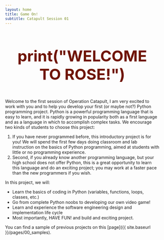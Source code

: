 ```yaml
---
layout: home
title: Game On!
subtitle: Catapult Session 01
---
```


<h1 style="color:#6F1401;font-size:50px" align="center">

print("WELCOME TO ROSE!")

</h1>

Welcome to the first session of Operation Catapult, I am very excited to work
with you and to help you develop your first (or maybe not?) Python programming
project.  Python is a powerful programming language that is easy to learn, and
it is rapidly growing in popularity both as a first language and as a language
in which to accomplish complex tasks. We encourage two kinds of students to
choose this project:
1. If you have never programmed before, this introductory project is for you! We
   will spend the first few days doing classroom and lab instruction on the
   basics of Python programming, aimed at students with little or no programming
   experience.
2. Second, if you already know another programming language, but your high
   school does not offer Python, this is a great opportunity to learn this
   language and do an exciting project; you may work at a faster pace than the
   new programmers if you wish.

In this project, we will:
- Learn the basics of coding in Python (variables, functions, loops, classes,
  etc.)
- Go from complete Python noobs to developing our own video game!
- Learn and experience the software engineering design and implementation life
  cycle
- Most importantly, HAVE FUN! and build and exciting project. 

You can find a sample of previous projects on this 
[page]({{ site.baseurl }}/pages/00_samples).

<!--
If you sign up for the Python programming project, it is okay to delay the
choice of the  specific kind of program your team will write after you have
learned more about Python’s capabilities. You may even delay final team
selection if you wish.  Once our project sessions begin and everyone is learning
Python, you’ll be able to switch teams so as to team up with other students
whose interests and programming experience (or lack of it) are similar to yours.
Note that all of the software tools we will use are free, so it will be easy for
you to take your project home and continue to enhance it after Catapult ends.
Maybe get your friends at home interested in working with you.  A former
Catapulter did so – he and his friend worked on their own as seniors, and then
jarned credit for the first CSSE course when they came to Rose!
-->
